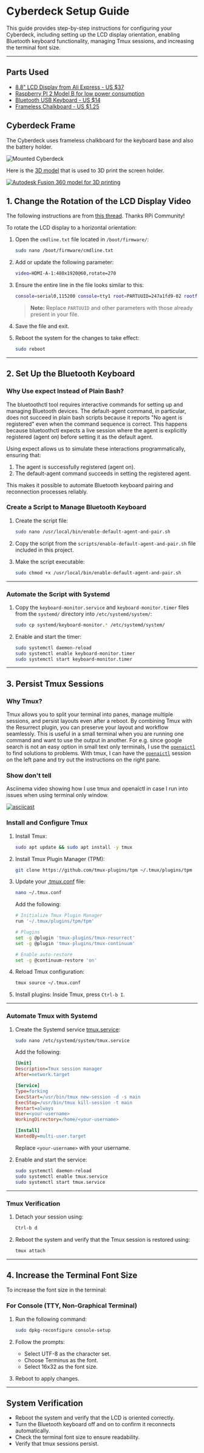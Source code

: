 # Cyberdeck Setup Guide

This guide provides step-by-step instructions for configuring your Cyberdeck,
including setting up the LCD display orientation, enabling Bluetooth keyboard
functionality, managing Tmux sessions, and increasing the terminal font size.

---

## Parts Used

* [8.8" LCD Display from Ali Express - US
  $37](https://www.aliexpress.us/item/3256805590955482.html?spm=a2g0o.order_list.order_list_main.5.21ef1802Ir5lVt&gatewayAdapt=glo2usa)
* [Raspberry PI 2 Model B for low power
  consumption](https://www.raspberrypi.com/products/raspberry-pi-2-model-b/)
* [Bluetooth USB Keyboard - US $14](https://a.co/d/6yGGrCh)
* [Frameless Chalkboard - US $1.25](https://www.dollartree.com/jot-frameless-chalk-board-8x11-in/355385)

## Cyberdeck Frame

The Cyberdeck uses frameless chalkboard for the keyboard base and also the battery holder.

![Mounted Cyberdeck](cyber-deck.jpg)

Here is the [3D model](cyberdeck-screen-support-v5.f3d) that is used to 3D print the screen holder.

[![Autodesk Fusion 360 model for 3D printing](cyber-deck-screen-support.png)](./cyberdeck-screen-support-v5.f3d)

## **1. Change the Rotation of the LCD Display Video**

The following instructions are from [this
thread](https://forums.raspberrypi.com/viewtopic.php?t=247619#p1730799). Thanks
RPi Community!

To rotate the LCD display to a horizontal orientation:

1. Open the `cmdline.txt` file located in `/boot/firmware/`:

   ```bash
   sudo nano /boot/firmware/cmdline.txt
   ```

2. Add or update the following parameter:

   ```bash
   video=HDMI-A-1:480x1920@60,rotate=270
   ```

3. Ensure the entire line in the file looks similar to this:

   ```bash
   console=serial0,115200 console=tty1 root=PARTUUID=247a1fd9-02 rootfstype=ext4 fsck.repair=yes rootwait cfg80211.ieee80211_regdom=US video=HDMI-A-1:480x1920@60,rotate=270
   ```

   > **Note:** Replace `PARTUUID` and other parameters with those already
   > present in your file.

4. Save the file and exit.

5. Reboot the system for the changes to take effect:

   ```bash
   sudo reboot
   ```

---

## **2. Set Up the Bluetooth Keyboard**

### Why Use expect Instead of Plain Bash?

The bluetoothctl tool requires interactive commands for setting up and managing
Bluetooth devices. The default-agent command, in particular, does not succeed in
plain bash scripts because it reports "No agent is registered" even when the
command sequence is correct. This happens because bluetoothctl expects a live
session where the agent is explicitly registered (agent on) before setting it as
the default agent.

Using expect allows us to simulate these interactions programmatically, ensuring
that:

1. The agent is successfully registered (agent on).
1. The default-agent command succeeds in setting the registered agent.

This makes it possible to automate Bluetooth keyboard pairing and reconnection
processes reliably.

### Create a Script to Manage Bluetooth Keyboard

1. Create the script file:

   ```bash
   sudo nano /usr/local/bin/enable-default-agent-and-pair.sh
   ```

2. Copy the script from the `scripts/enable-default-agent-and-pair.sh` file
   included in this project.

3. Make the script executable:

   ```bash
   sudo chmod +x /usr/local/bin/enable-default-agent-and-pair.sh
   ```

---

### Automate the Script with Systemd

1. Copy the `keyboard-monitor.service` and `keyboard-monitor.timer` files from
   the `systemd/` directory into `/etc/systemd/system/`:

   ```bash
   sudo cp systemd/keyboard-monitor.* /etc/systemd/system/
   ```

2. Enable and start the timer:

   ```bash
   sudo systemctl daemon-reload
   sudo systemctl enable keyboard-monitor.timer
   sudo systemctl start keyboard-monitor.timer
   ```

---

## **3. Persist Tmux Sessions**

### Why Tmux?

Tmux allows you to split your terminal into panes, manage multiple sessions, and
persist layouts even after a reboot. By combining Tmux with the Resurrect
plugin, you can preserve your layout and workflow seamlessly. This is useful in
a small terminal when you are running one command and want to use the output in
another. For e.g. since google search is not an easy option in small text only
terminals, I use the [`openaictl`](./openaictl) to find solutions to problems.
With tmux, I can have the [`openaictl`](./openaictl) session on the left pane
and try out the instructions on the right pane.

### Show don't tell

Asciinema video showing how I use tmux and openaictl in case I run into issues
when using terminal only window.

[![asciicast](https://asciinema.org/a/OYazu5MjPy0aW6n1ezEvBmvLw.svg)](https://asciinema.org/a/OYazu5MjPy0aW6n1ezEvBmvLw)

### Install and Configure Tmux

1. Install Tmux:

   ```bash
   sudo apt update && sudo apt install -y tmux
   ```

2. Install Tmux Plugin Manager (TPM):

   ```bash
   git clone https://github.com/tmux-plugins/tpm ~/.tmux/plugins/tpm
   ```

3. Update your [.tmux.conf](./scripts/.tmux.conf) file:

   ```bash
   nano ~/.tmux.conf
   ```

   Add the following:

   ```bash
   # Initialize Tmux Plugin Manager
   run '~/.tmux/plugins/tpm/tpm'

   # Plugins
   set -g @plugin 'tmux-plugins/tmux-resurrect'
   set -g @plugin 'tmux-plugins/tmux-continuum'

   # Enable auto-restore
   set -g @continuum-restore 'on'
   ```

4. Reload Tmux configuration:

   ```bash
   tmux source ~/.tmux.conf
   ```

5. Install plugins: Inside Tmux, press `Ctrl-b I`.

---

### Automate Tmux with Systemd

1. Create the Systemd service [tmux.service](./systemd/tmux.service):

   ```bash
   sudo nano /etc/systemd/system/tmux.service
   ```

   Add the following:

   ```ini
   [Unit]
   Description=Tmux session manager
   After=network.target

   [Service]
   Type=forking
   ExecStart=/usr/bin/tmux new-session -d -s main
   ExecStop=/usr/bin/tmux kill-session -t main
   Restart=always
   User=<your-username>
   WorkingDirectory=/home/<your-username>

   [Install]
   WantedBy=multi-user.target
   ```

   Replace `<your-username>` with your username.

2. Enable and start the service:

   ```bash
   sudo systemctl daemon-reload
   sudo systemctl enable tmux.service
   sudo systemctl start tmux.service
   ```

---

### Tmux Verification

1. Detach your session using:

   ```bash
   Ctrl-b d
   ```

2. Reboot the system and verify that the Tmux session is restored using:

   ```bash
   tmux attach
   ```

---

## **4. Increase the Terminal Font Size**

To increase the font size in the terminal:

### For Console (TTY, Non-Graphical Terminal)

1. Run the following command:

   ```bash
   sudo dpkg-reconfigure console-setup
   ```

2. Follow the prompts:
   * Select UTF-8 as the character set.
   * Choose Terminus as the font.
   * Select 16x32 as the font size.
3. Reboot to apply changes.

---

## System Verification

* Reboot the system and verify that the LCD is oriented correctly.
* Turn the Bluetooth keyboard off and on to confirm it reconnects automatically.
* Check the terminal font size to ensure readability.
* Verify that tmux sessions persist.
